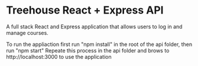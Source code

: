 # Treehouse React + Express API
 A full stack React and Express application that allows users to log in and manage courses.
 
 To run the appliaction first run "npm install" in the root of the api folder, then run "npm start"
 Repeate this process in the api folder and brows to http://localhost:3000 to use the application
